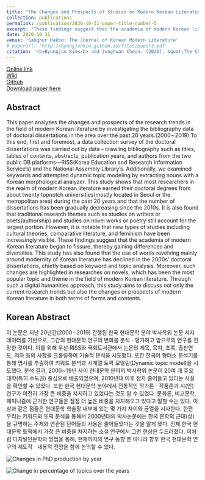 ```yaml
---
title: "The Changes and Prospects of Studies on Modern Korean Literature Data Analysis of Doctoral Dissertations from 2000 throughout 2019<br>(박사학위 논문(2000~2019) 데이터 분석을 통해 본 한국 현대문학 연구의 변화와 전망)"
collection: publications
permalink: /publication/2020-10-31-paper-title-number-5
excerpt: "These findings suggest that the academia of modern Korean literature began to fissure, thereby gaining differences and diversities."
date: 2020-10-31
venue: 'Sanghur Hakbo: The Journal of Korean Modern Literature'
# paperurl: 'http://byungjunkim.github.io/files/paper3.pdf'
citation: '<b>Byungjun Kim</b> and Junghwan Cheon. (2020). &quot;The Changes and Prospects of Studies on Modern Korean Literature Data Analysis of Doctoral Dissertations from 2000 throughout 2019.&quot; <i>Sanghur Hakbo: The Journal of Korean Modern Literature</i>. 60.'
---
```

[Online link](https://www.kci.go.kr/kciportal/ci/sereArticleSearch/ciSereArtiView.kci?sereArticleSearchBean.artiId=ART002647202)  
[Wiki](http://www.klbksk.com/wiki/index.php/DDMKL)  
[Github](https://github.com/ByungjunKim/DDMKL)  
[Download paper here](http://byungjunkim.github.io/files/paper5.pdf)

## Abstract
This paper analyzes the changes and prospects of the research trends in the field of modern Korean literature by investigating the bibliography data of doctoral dissertations in the area over the past 20 years.(2000∼2019) To this end, first and foremost, a data collection survey of the doctoral dissertations was carried out by data－crawling bibliography such as titles, tables of contents, abstracts, publication years, and authors from the two public DB platforms―RISS(Korea Education and Research Information Service’s) and the National Assembly Library’s. Additionally, we examined keywords and attempted dynamic topic modeling by extracting nouns with a Korean morphological analyzer. This study shows that most researchers in the realm of modern Korean literature earned their doctoral degrees from about twenty topnotch universities(mostly located in Seoul or the metropolitan area) during the past 20 years and that the number of dissertations has been gradually decreasing since the 2010s. It is also found that traditional research themes such as studies on writers or poets(authorship) and studies on novel works or poetry still account for the largest portion. However, it is notable that new types of studies including cultural theories, comparative literature, and feminism have been increasingly visible. These findings suggest that the academia of modern Korean literature began to fissure, thereby gaining differences and diversities. This study has also found that the use of words revolving mainly around modernity of Korean literature has declined in the 2000s’ doctoral dissertations, chiefly based on keyword and topic analysis. Moreover, such changes are highlighted in researches on novels, which has been the most popular topic and theme in the field of modern Korean literature. Through such a digital humanities approach, this study aims to discuss not only the current research trends but also the changes or prospects of modern Korean literature in both terms of forms and contents.

## Korean Abstract
이 논문은 지난 20년간(2000∼2019) 간행된 한국 현대문학 분야 박사학위 논문 서지 데이터를 기반으로, 그간의 현대문학 연구의 변화를 분석ㆍ평가하고 앞으로의 연구를 전망한 것이다. 이를 위해 우선 RISS와 국회도서관에서 논문의 제목, 목차, 초록, 출판연도, 저자 등의 사항을 크롤링하여 기술적 분석을 시도했다. 또한 한국어 형태소 분석기를 통해 명사를 추출하여 키워드 분석과 시계열 토픽 모델링(Dynamic topic model)을 시도했다. 분석 결과, 2000∼19년 사이 현대문학 분야의 박사학위 논문이 20여 개 주요 대학(특히 수도권) 중심으로 배출되었으며, 2010년대 이후 점차 줄어들고 있다는 사실을 확인할 수 있었다. 또한 한국 현대문학 분야에서 전통적인 작가론ㆍ작품론과 시(인) 연구가 여전히 가장 큰 비중을 차지하고 있었다는 것도 알 수 있었다. 문화론, 비교문학, 페미니즘에 근거한 연구들은 점점 더 높은 비중을 차지해오고 있다고 말할 수는 있다. 이상과 같은 점들은 현대문학 학술장 내부에 있는 몇 가지 차이와 균열을 시사한다. 한편 우리는 키워드와 토픽 분석을 통해서 2000년대의 박사논문에는 한국 문학의 근대(성)을 규명하는 주제와 연관된 단어들의 사용은 줄어들었다는 것을 알게 됐다. 전체 한국 현대문학 토픽에서 가장 큰 비중을 차지하는 소설 연구에서 그런 현상은 두드러졌다. 이처럼 디지털인문학의 방법을 통해, 현재까지의 연구 동향 뿐 아니라 향후 한국 현대문학 연구의 제도적ㆍ내용적 전망을 함께 논의할 수 있다.

![Changes in PhD production by year](http://byungjunkim.github.io/files/figures/paper5_fig1.png "Changes in PhD production by year")  

![Change in percentage of topics over the years](http://byungjunkim.github.io/files/figures/paper5_fig2.png "Change in percentage of topics over the years")